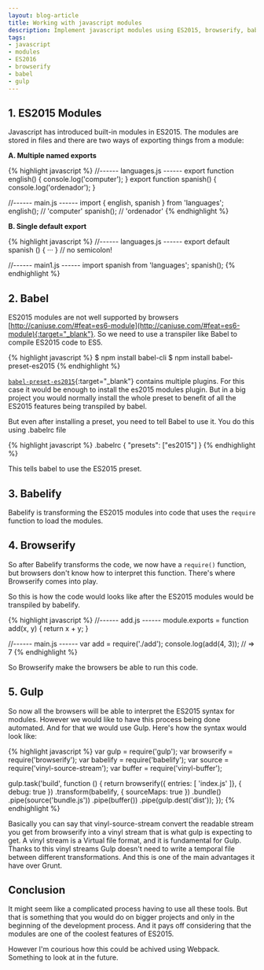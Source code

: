 ```yaml
---
layout: blog-article
title: Working with javascript modules
description: Implement javascript modules using ES2015, browserify, babel, babelify, babel and gulp.
tags:
- javascript
- modules
- ES2016
- browserify
- babel
- gulp
---
```


## 1. ES2015 Modules

Javascript has introduced built-in modules in ES2015. The modules are stored in files and there are two ways of exporting things from a module:

**A. Multiple named exports**

{% highlight javascript %}
//------ languages.js ------
export function english() {
    console.log('computer');
}
export function spanish() {
    console.log('ordenador');
}

//------ main.js ------
import { english, spanish } from 'languages';
english(); // 'computer'
spanish(); // 'ordenador'
{% endhighlight %}

**B. Single default export**

{% highlight javascript %}
//------ languages.js ------
export default spanish () { ··· } // no semicolon!

//------ main1.js ------
import spanish from 'languages';
spanish();
{% endhighlight %}

## 2. Babel
ES2015 modules are not well supported by browsers [http://caniuse.com/#feat=es6-module](http://caniuse.com/#feat=es6-module){:target="_blank"}. So we need to use a transpiler like Babel to compile ES2015 code to ES5.

{% highlight javascript %}
$ npm install babel-cli
$ npm install babel-preset-es2015
{% endhighlight %}

 [```babel-preset-es2015```](https://babeljs.io/docs/plugins/preset-es2015){:target="_blank"} contains multiple plugins. For this case it would be enough to install the es2015 modules plugin. But in a big project you would normally install the whole preset to benefit of all the ES2015 features being transpiled by babel.

But even after installing a preset, you need to tell Babel to use it. You do this using .babelrc file

{% highlight javascript %}
.babelrc
{
  "presets": ["es2015"]
}
{% endhighlight %}

This tells babel to use the ES2015 preset.

## 3. Babelify

Babelify is transforming the ES2015 modules into code that uses the ```require``` function to load the modules.

## 4. Browserify

So after Babelify transforms the code, we now have a ```require()``` function, but browsers don't know how to interpret this function. There's where Browserify comes into play.

So this is how the code would looks like after the ES2015 modules would be transpiled by babelify.

{% highlight javascript %}
//------ add.js ------
module.exports = function add(x, y) {
  return x + y;
}

//------ main.js ------
var add = require('./add');
console.log(add(4, 3)); // => 7
{% endhighlight %}

So Browserify make the browsers be able to run this code.

## 5. Gulp

So now all the browsers will be able to interpret the ES2015 syntax for modules. However we would like to have this process being done automated. And for that we would use Gulp. Here's how the syntax would look like:

{% highlight javascript %}
var gulp = require('gulp');
var browserify = require('browserify');
var babelify = require('babelify');
var source = require('vinyl-source-stream');
var buffer = require('vinyl-buffer');

gulp.task('build', function () {
    return browserify({ entries: [
        'index.js'
    ]}, { debug: true })
        .transform(babelify, { sourceMaps: true })
        .bundle()
        .pipe(source('bundle.js'))
		.pipe(buffer())
        .pipe(gulp.dest('dist'));
});
{% endhighlight %}

Basically you can say that vinyl-source-stream convert the readable stream you get from browserify into a vinyl stream that is what gulp is expecting to get. A vinyl stream is a Virtual file format, and it is fundamental for Gulp. Thanks to this vinyl streams Gulp doesn't need to write a temporal file between different transformations. And this is one of the main advantages it have over Grunt.

## Conclusion

It might seem like a complicated process having to use all these tools. But that is something that you would do on bigger projects and only in the beginning of the development process. And it pays off considering that the modules are one of the coolest features of ES2015.

However I'm courious how this could be achived using Webpack. Something to look at in the future.
